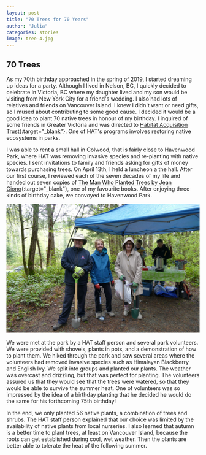 ```yaml
---
layout: post
title: "70 Trees for 70 Years"
author: "Julia"
categories: stories
image: tree-4.jpg
---
```


## 70 Trees

As my 70th birthday approached in the spring of 2019, I started dreaming up ideas for a party.   Although I lived in Nelson, BC, I quickly decided to celebrate in Victoria, BC where my daughter lived and my son would be visiting from New York City for a friend's wedding. I also had lots of relatives and friends on Vancouver Island.  I knew I didn't want or need gifts, so I mused about contributing to some good cause.   I decided it would be a good idea to plant 70 native trees in honour of my birthday.  I inquired of some friends in Greater Victoria and was directed to [Habitat Acquisition Trust](http://hat.bc.ca/){:target="_blank"}.  One of HAT's programs involves restoring native ecosystems in parks.

I was able to rent a small hall in Colwood, that is fairly close to Havenwood Park, where HAT was removing invasive species and re-planting with native species.  I sent invitations to family and friends asking for gifts of money towards purchasing trees.  On April 13th, I held a luncheon a the hall.   After our first course, I reviewed each of the seven decades of my life and handed out seven copies of [The Man Who Planted Trees by Jean  Giono](https://en.wikipedia.org/wiki/The_Man_Who_Planted_Trees){:target="_blank"}, one of my favourite books.  After enjoying three kinds of birthday cake, we convoyed to Havenwood Park.

![Planting Trees](../assets/img/tree-5.jpg "Planting Trees")

We were met at the park by a HAT staff person and several park volunteers.  We were provided with shovels, plants in pots, and a demonstration of how to plant them.  We hiked through the park and saw several areas where the volunteers had removed invasive species such as Himalayan Blackberry and English Ivy.  We split into groups and planted our plants.  The weather was overcast and drizzling, but that was perfect for planting.  The volunteers assured us that they would see that the trees were watered, so that they would be able to survive the summer heat.  One of volunteers was so impressed by the idea of a birthday planting that he decided he would do the same for his forthcoming 75th birthday!

In the end, we only planted 56 native plants, a combination of trees and shrubs.  The HAT staff person explained that our choice was limited by the availability of native plants from local nurseries.  I also learned that autumn is a better time to plant trees, at least on Vancouver Island, because the roots can get established during cool, wet weather.  Then the plants are better able to tolerate the heat of the following summer.
